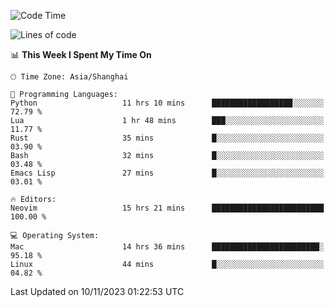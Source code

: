 <!--START_SECTION:waka-->
![Code Time](http://img.shields.io/badge/Code%20Time-1%2C658%20hrs%202%20mins-blue)

![Lines of code](https://img.shields.io/badge/From%20Hello%20World%20I%27ve%20Written-288.3%20thousand%20lines%20of%20code-blue)

📊 **This Week I Spent My Time On** 

```text
🕑︎ Time Zone: Asia/Shanghai

💬 Programming Languages: 
Python                   11 hrs 10 mins      ██████████████████░░░░░░░   72.79 % 
Lua                      1 hr 48 mins        ███░░░░░░░░░░░░░░░░░░░░░░   11.77 % 
Rust                     35 mins             █░░░░░░░░░░░░░░░░░░░░░░░░   03.90 % 
Bash                     32 mins             █░░░░░░░░░░░░░░░░░░░░░░░░   03.48 % 
Emacs Lisp               27 mins             █░░░░░░░░░░░░░░░░░░░░░░░░   03.01 % 

🔥 Editors: 
Neovim                   15 hrs 21 mins      █████████████████████████   100.00 % 

💻 Operating System: 
Mac                      14 hrs 36 mins      ████████████████████████░   95.18 % 
Linux                    44 mins             █░░░░░░░░░░░░░░░░░░░░░░░░   04.82 % 
```


 Last Updated on 10/11/2023 01:22:53 UTC
<!--END_SECTION:waka-->
